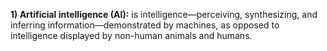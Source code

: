 **1) Artificial intelligence (AI):** is intelligence—perceiving, synthesizing, and inferring information—demonstrated by machines, as opposed to intelligence displayed by non-human animals and humans.
